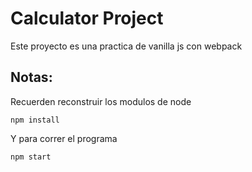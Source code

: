 # Calculator Project

Este proyecto es una practica de vanilla js con webpack

## Notas:
Recuerden reconstruir los modulos de node
```
npm install
```

Y para correr el programa
```
npm start
```
